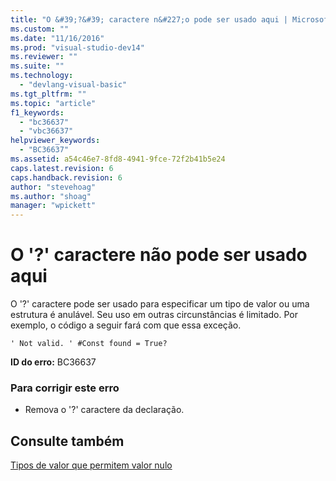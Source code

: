 ```yaml
---
title: "O &#39;?&#39; caractere n&#227;o pode ser usado aqui | Microsoft Docs"
ms.custom: ""
ms.date: "11/16/2016"
ms.prod: "visual-studio-dev14"
ms.reviewer: ""
ms.suite: ""
ms.technology: 
  - "devlang-visual-basic"
ms.tgt_pltfrm: ""
ms.topic: "article"
f1_keywords: 
  - "bc36637"
  - "vbc36637"
helpviewer_keywords: 
  - "BC36637"
ms.assetid: a54c46e7-8fd8-4941-9fce-72f2b41b5e24
caps.latest.revision: 6
caps.handback.revision: 6
author: "stevehoag"
ms.author: "shoag"
manager: "wpickett"
---
```

# O &#39;?&#39; caractere n&#227;o pode ser usado aqui
O '?' caractere pode ser usado para especificar um tipo de valor ou uma estrutura é anulável. Seu uso em outras circunstâncias é limitado. Por exemplo, o código a seguir fará com que essa exceção.  
  
```  
' Not valid. ' #Const found = True?  
```  
  
 **ID do erro:** BC36637  
  
### Para corrigir este erro  
  
-   Remova o '?' caractere da declaração.  
  
## Consulte também  
 [Tipos de valor que permitem valor nulo](../../visual-basic/programming-guide/language-features/data-types/nullable-value-types.md)